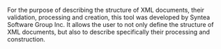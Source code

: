 For the purpose of describing the structure of XML documents, their validation, processing and creation, this tool was developed by Syntea Software Group Inc. It allows the user to not only define the structure of XML documents, but also to describe specifically their processing and construction.
